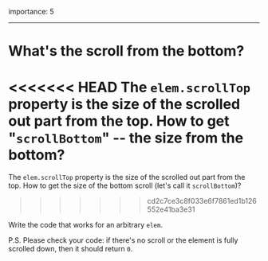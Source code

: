 importance: 5

---

# What's the scroll from the bottom?

<<<<<<< HEAD
The `elem.scrollTop` property is the size of the scrolled out part from the top. How to get "`scrollBottom`" -- the size from the bottom?
=======
The `elem.scrollTop` property is the size of the scrolled out part from the top. How to get the size of the bottom scroll (let's call it `scrollBottom`)?
>>>>>>> cd2c7ce3c8f033e6f7861ed1b126552e41ba3e31

Write the code that works for an arbitrary `elem`.

P.S. Please check your code: if there's no scroll or the element is fully scrolled down, then it should return `0`.

